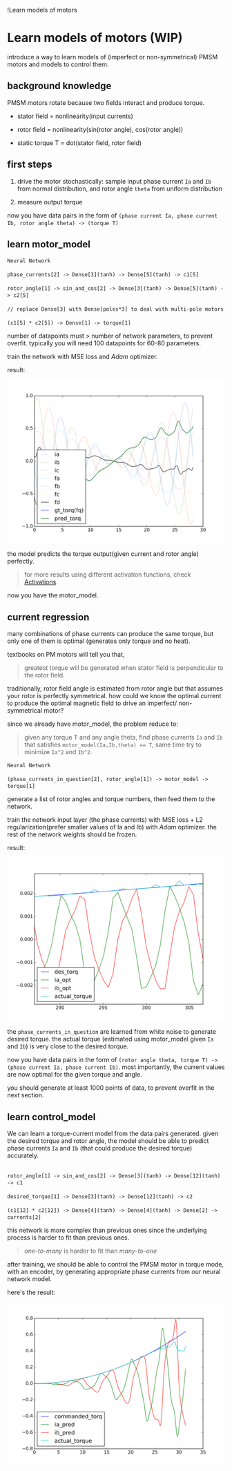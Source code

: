 !Learn models of motors

# Learn models of motors (WIP)

introduce a way to learn models of (imperfect or non-symmetrical) PMSM motors and models to control them.

## background knowledge

PMSM motors rotate because two fields interact and produce torque.

- stator field = nonlinearity(input currents)

- rotor field = nonlinearity(sin(rotor angle), cos(rotor angle))

- static torque T = dot(stator field, rotor field)

## first steps

1. drive the motor stochastically: sample input phase current `Ia` and `Ib` from normal distribution, and rotor angle `theta` from uniform distribution

2. measure output torque

now you have data pairs in the form of `(phase current Ia, phase current Ib, rotor angle theta) -> (torque T)`

## learn motor_model

```text
Neural Network

phase_currents[2] -> Dense[3](tanh) -> Dense[5](tanh) -> c1[5]

rotor_angle[1] -> sin_and_cos[2] -> Dense[3](tanh) -> Dense[5](tanh) -> c2[5]

// replace Dense[3] with Dense[poles*3] to deal with multi-pole motors

(c1[5] * c2[5]) -> Dense[1] -> torque[1]

```

number of datapoints must > number of network parameters, to prevent overfit. typically you will need 100 datapoints for 60-80 parameters.

train the network with MSE loss and *Adam* optimizer.

result:

![](motor_model.svg)

the model predicts the torque output(given current and rotor angle) perfectly.

>for more results using different activation functions, check [Activations](../activations/index.html).

now you have the motor_model.

## current regression

many combinations of phase currents can produce the same torque, but only one of them is optimal (generates only torque and no heat).

textbooks on PM motors will tell you that,

> greatest torque will be generated when stator field is perpendicular to the rotor field.

traditionally, rotor field angle is estimated from rotor angle but that assumes your rotor is perfectly symmetrical. how could we know the optimal current to produce the optimal magnetic field to drive an imperfect/ non-symmetrical motor?

since we already have motor_model, the problem reduce to:

> given any torque T and any angle theta, find phase currents `Ia` and `Ib` that satisfies `motor_model(Ia,Ib,theta) == T`, same time try to minimize `Ia^2` and `Ib^2`.

```text
Neural Network

(phase_currents_in_question[2], rotor_angle[1]) -> motor_model -> torque[1]

```

generate a list of rotor angles and torque numbers, then feed them to the network.

train the network input layer (the phase currents) with MSE loss + L2 regularization(prefer smaller values of Ia and Ib) with *Adam* optimizer. the rest of the network weights should be frozen.

result:

![](curr_reg.svg)

the `phase_currents_in_question` are learned from white noise to generate desired torque. the actual torque (estimated using motor_model given `Ia` and `Ib`) is very close to the desired torque.

now you have data pairs in the form of `(rotor angle theta, torque T) -> (phase current Ia, phase current Ib)`. most importantly, the current values are now optimal for the given torque and angle.

you should generate at least 1000 points of data, to prevent overfit in the next section.

## learn control_model

We can learn a torque-current model from the data pairs generated. given the desired torque and rotor angle, the model should be able to predict phase currents `Ia` and `Ib` (that could produce the desired torque) accurately.

```text

rotor_angle[1] -> sin_and_cos[2] -> Dense[3](tanh) -> Dense[12](tanh) -> c1

desired_torque[1] -> Dense[3](tanh) -> Dense[12](tanh) -> c2

(c1[12] * c2[12]) -> Dense[4](tanh) -> Dense[4](tanh) -> Dense[2] -> currents[2]

```

this network is more complex than previous ones since the underlying process is harder to fit than previous ones.

>*one-to-many* is harder to fit than *many-to-one*

after training, we should be able to control the PMSM motor in torque mode, with an encoder, by generating appropriate phase currents from our neural network model.

here's the result:

![](control_model.svg)
